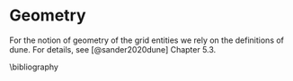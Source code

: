 <!--
SPDX-FileCopyrightText: 2022 The Ikarus Developers mueller@ibb.uni-stuttgart.de

SPDX-License-Identifier: CC-BY-SA-4.0
-->

# Geometry

For the notion of geometry of the grid entities we rely on the definitions of dune. For details, see
[@sander2020dune] Chapter 5.3.

\bibliography